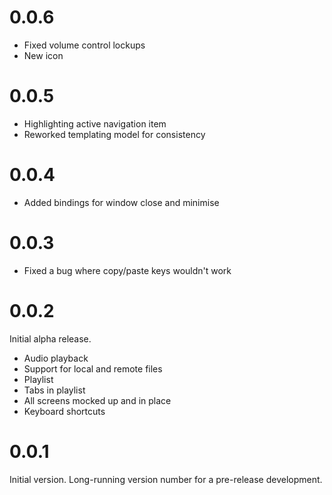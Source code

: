 # 0.0.6

* Fixed volume control lockups
* New icon


# 0.0.5

* Highlighting active navigation item
* Reworked templating model for consistency


# 0.0.4

* Added bindings for window close and minimise


# 0.0.3

* Fixed a bug where copy/paste keys wouldn't work


# 0.0.2
Initial alpha release.
* Audio playback
* Support for local and remote files
* Playlist
* Tabs in playlist
* All screens mocked up and in place
* Keyboard shortcuts


# 0.0.1
Initial version. Long-running version number for a pre-release development.
